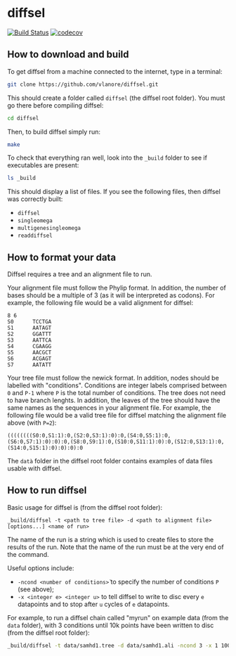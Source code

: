 # diffsel

[![Build Status](https://travis-ci.org/vlanore/diffsel.svg?branch=master)](https://travis-ci.org/vlanore/diffsel) 
[![codecov](https://codecov.io/gh/vlanore/diffsel/branch/master/graph/badge.svg)](https://codecov.io/gh/vlanore/diffsel)

## How to download and build

To get diffsel from a machine connected to the internet, type in a terminal:

```bash
git clone https://github.com/vlanore/diffsel.git
```

This should create a folder called `diffsel` (the diffsel root folder). You must go there before compiling diffsel:

```bash
cd diffsel
```

Then, to build diffsel simply run:

```bash
make
```

To check that everything ran well, look into the `_build`  folder to see if executables are present:

```bash
ls _build
```

This should display a list of files. If you see the following files, then diffsel was correctly built:
* `diffsel`
* `singleomega`
* `multigenesingleomega`
* `readdiffsel`

## How to format your data

Diffsel requires a tree and an alignment file to run.

Your alignment file must follow the Phylip format. In addition, the number of bases should be a multiple of 3 (as it will be interpreted as codons). For example, the following file would be a valid alignment for diffsel:

```phylip
8 6
S0      TCCTGA
S1      AATAGT
S2      GGATTT
S3      AATTCA
S4      CGAAGG
S5      AACGCT
S6      ACGAGT
S7      AATATT
```

Your tree file must follow the newick format. In addition, nodes should be labelled with "conditions". Conditions are integer labels comprised between `0` and `P-1` where `P` is the total number of conditions. The tree does not need to have branch lenghts. In addition, the leaves of the tree should have the same names as the sequences in your alignment file. For example, the following file would be a valid tree file for diffsel matching the alignment file above (with `P=2`):

```newick
((((((((S0:0,S1:1):0,(S2:0,S3:1):0):0,(S4:0,S5:1):0,(S6:0,S7:1):0):0):0,(S8:0,S9:1):0,(S10:0,S11:1):0):0,(S12:0,S13:1):0,(S14:0,S15:1):0):0):0):0
```

The `datà` folder in the diffsel root folder contains examples of data files usable with diffsel.

## How to run diffsel

Basic usage for diffsel is (from the diffsel root folder):

```
_build/diffsel -t <path to tree file> -d <path to alignment file> [options...] <name of run>
```
The name of the run is a string which is used to create files to store the results of the run. Note that the name of the run must be at the very end of the command.

Useful options include:
* `-ncond <number of conditions>̀` to specify the number of conditions `P` (see above);
* `-x <integer e> <integer u>` to tell diffsel to write to disc every `e` datapoints and to stop after `u` cycles of `e` datapoints.

For example, to run a diffsel chain called "myrun" on example data (from the `data` folder), with 3 conditions until 10k points have been written to disc (from the diffsel root folder):

```bash
_build/diffsel -t data/samhd1.tree -d data/samhd1.ali -ncond 3 -x 1 10000 myrun
```
